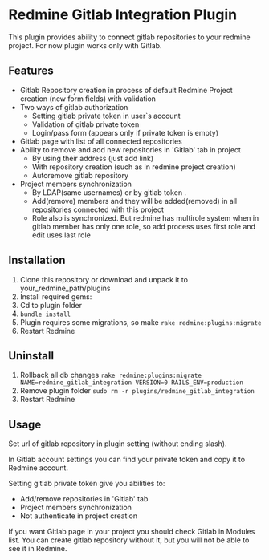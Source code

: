 # Redmine Gitlab Integration Plugin
This plugin provides ability to connect gitlab repositories to your redmine project. 
For now plugin works only with Gitlab.
## Features
- Gitlab Repository creation in process of default Redmine Project creation (new form fields) with validation
- Two ways of gitlab authorization
  - Setting gitlab private token in user`s account
  - Validation of gitlab private token
  - Login/pass form (appears only if private token is empty)
- Gitlab page with list of all connected repositories
- Ability to remove and add new repositories in 'Gitlab' tab in project
	- By using their address (just add link)
	- With repository creation (such as in redmine project creation)
	- Autoremove gitlab repository
- Project members synchronization
	- By LDAP(same usernames) or by gitlab token .
	- Add(remove) members and they will be added(removed) in all repositories connected with this project
	- Role also is synchronized. But redmine has multirole system when in gitlab member has only one role, so add process uses first role and edit uses last role

## Installation
1. Clone this repository or download and unpack it to your_redmine_path/plugins
2. Install required gems: 
  1. Cd to plugin folder
  2. ` bundle install `
3. Plugin requires some migrations, so make ` rake redmine:plugins:migrate `
4. Restart Redmine

## Uninstall
1. Rollback all db changes ` rake redmine:plugins:migrate NAME=redmine_gitlab_integration VERSION=0 RAILS_ENV=production `
2. Remove plugin folder ` sudo rm -r plugins/redmine_gitlab_integration `
3. Restart Redmine

## Usage
Set url of gitlab repository in plugin setting (without ending slash).

In Gitlab account settings you can find your private token and copy it to Redmine account. 

Setting gitlab private token give you abilities to:
- Add/remove repositories in 'Gitlab' tab
- Project members synchronization
- Not authenticate in project creation

If you want Gitlab page in your project you should check Gitlab in Modules list. You can create gitlab repository without it, but you will not be able to see it in Redmine.
